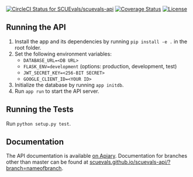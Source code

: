 [![CircleCI Status for SCUEvals/scuevals-api](https://img.shields.io/circleci/project/github/SCUEvals/scuevals-api/master.svg)](https://app.codeship.com/projects/251868)
[![Coverage Status](https://img.shields.io/coveralls/github/SCUEvals/scuevals-api/master.svg)](https://coveralls.io/github/SCUEvals/scuevals-api?branch=master)
[![License](https://img.shields.io/badge/license-AGPL%20v3-blue.svg)](https://github.com/SCUEvals/scuevals-api/blob/master/LICENSE)

## Running the API
1. Install the app and its dependencies by running `pip install -e .` in the root folder.
1. Set the following environment variables:
   * `DATABASE_URL=<DB URL>`
   * `FLASK_ENV=development`  (options: production, development, test)
   * `JWT_SECRET_KEY=<256-BIT SECRET>`
   * `GOOGLE_CLIENT_ID=<YOUR ID>`
1. Initialize the database by running `app initdb`.
1. Run `app run` to start the API server.

## Running the Tests
Run `python setup.py test`.

## Documentation
The API documentation is available [on Apiary](https://scuevals.docs.apiary.io/).
Documentation for branches other than master can be 
found at [scuevals.github.io/scuevals-api/?branch=nameofbranch](https://scuevals.github.io/scuevals-api/?branch=develop).